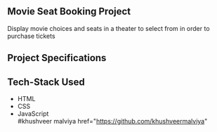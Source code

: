 ## Movie Seat Booking Project

Display movie choices and seats in a theater to select from in order to purchase tickets

## Project Specifications


## Tech-Stack Used
- HTML
- CSS
- JavaScript    
#khushveer malviya
href="https://github.com/khushveermalviya"